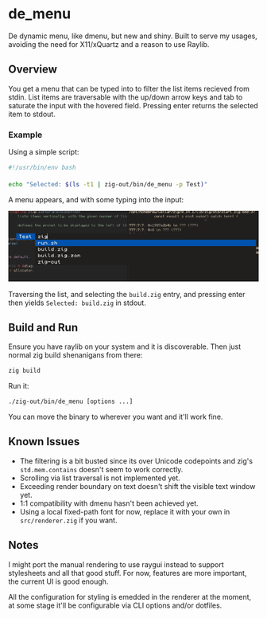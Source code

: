 # de_menu

De dynamic menu, like dmenu, but new and shiny. Built to serve my usages, avoiding the need for X11/xQuartz and a reason to use Raylib.

## Overview

You get a menu that can be typed into to filter the list items recieved from stdin.
List items are traversable with the up/down arrow keys and tab to saturate the input
with the hovered field. Pressing enter returns the selected item to stdout.

### Example

Using a simple script:

```bash
#!/usr/bin/env bash

echo "Selected: $(ls -t1 | zig-out/bin/de_menu -p Test)"
```

A menu appears, and with some typing into the input:

![de_menu window](./docs/example.png)

Traversing the list, and selecting the `build.zig` entry, and pressing enter then yields `Selected: build.zig` in stdout.

## Build and Run

Ensure you have raylib on your system and it is discoverable. Then just normal zig build shenanigans from there:

```bash
zig build
```

Run it:

```bash
./zig-out/bin/de_menu [options ...]
```

You can move the binary to wherever you want and it'll work fine.

## Known Issues

* The filtering is a bit busted since its over Unicode codepoints and zig's `std.mem.contains` doesn't seem to work correctly.
* Scrolling via list traversal is not implemented yet.
* Exceeding render boundary on text doesn't shift the visible text window yet.
* 1:1 compatibility with dmenu hasn't been achieved yet.
* Using a local fixed-path font for now, replace it with your own in `src/renderer.zig` if you want.

## Notes

I might port the manual rendering to use raygui instead to support stylesheets and all that good stuff. For now, features are more important, the current UI is good enough.

All the configuration for styling is emedded in the renderer at the moment, at some stage it'll be configurable via CLI options and/or dotfiles.
